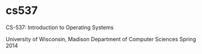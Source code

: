# cs537
CS-537: Introduction to Operating Systems

University of Wisconsin, Madison 
Department of Computer Sciences 
Spring 2014
